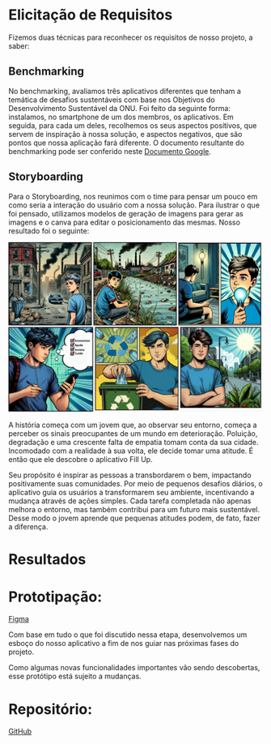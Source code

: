 # Elicitação de Requisitos
Fizemos duas técnicas para reconhecer os requisitos de nosso projeto, a saber:

## Benchmarking
No benchmarking, avaliamos três aplicativos diferentes que tenham a temática de desafios sustentáveis com base nos Objetivos do Desenvolvimento Sustentável da ONU. Foi feito da seguinte forma: instalamos, no smartphone de um dos membros, os aplicativos. Em seguida, para cada um deles, recolhemos os seus aspectos positivos, que servem de inspiração à nossa solução, e aspectos negativos, que são pontos que nossa aplicação fará diferente. O documento resultante do benchmarking pode ser conferido neste [Documento Google](https://docs.google.com/document/d/1FUpUqOWvm2E1UlXXikQs__wDHLB99eKYmO0Z4icHKSQ/edit?usp=sharing).

## Storyboarding
Para o Storyboarding, nos reunimos com o time para pensar um pouco em como seria a interação do usuário com a nossa solução. Para ilustrar o que foi pensado, utilizamos modelos de geração de imagens para gerar as imagens e o canva para editar o posicionamento das mesmas.  Nosso resultado foi o seguinte:

![Storyboarding](images/Economize.png)

A história começa com um jovem que, ao observar seu entorno, começa a perceber os sinais preocupantes de um mundo em deterioração. Poluição, degradação e uma crescente falta de empatia tomam conta da sua cidade. Incomodado com a realidade à sua volta, ele decide tomar uma atitude. É então que ele descobre o aplicativo Fill Up.

Seu propósito é inspirar as pessoas a transbordarem o bem, impactando positivamente suas comunidades. Por meio de pequenos desafios diários, o aplicativo guia os usuários a transformarem seu ambiente, incentivando a mudança através de ações simples. Cada tarefa completada não apenas melhora o entorno, mas também contribui para um futuro mais sustentável. Desse modo o jovem aprende que pequenas atitudes podem, de fato, fazer a diferença.

# Resultados

# Prototipação:
[Figma](https://www.figma.com/design/tAOCrY6VNnqSlHbewg3db4/Untitled?node-id=25-24&t=vmKW9GMzskKzTwA8-1)

Com base em tudo o que foi discutido nessa etapa, desenvolvemos um esboço do nosso aplicativo a fim de nos guiar nas próximas fases do projeto.

Como algumas novas funcionalidades importantes vão sendo descobertas, esse protótipo está sujeito a mudanças.

# Repositório: 
[GitHub](https://github.com/Joaotakaki1/mc656-final-project)

